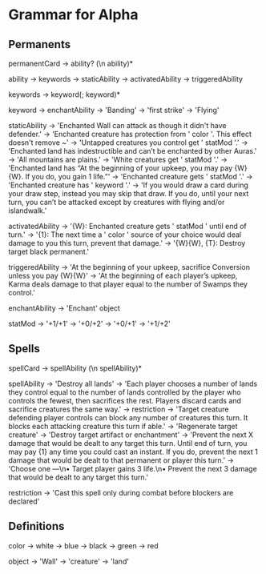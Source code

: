 # Grammar for Alpha

## Permanents
permanentCard -> ability? (\n ability)*

ability -> keywords
        -> staticAbility
        -> activatedAbility
        -> triggeredAbility

keywords -> keyword(; keyword)*

keyword -> enchantAbility
        -> 'Banding'
        -> 'first strike'
        -> 'Flying'

staticAbility -> 'Enchanted Wall can attack as though it didn't have defender.'
              -> 'Enchanted creature has protection from ' color '. This effect doesn't remove ~'
              -> 'Untapped creatures you control get ' statMod '.'
              -> 'Enchanted land has indestructible and can’t be enchanted by other Auras.'
              -> 'All mountains are plains.'
              -> 'White creatures get ' statMod '.'
              -> 'Enchanted land has “At the beginning of your upkeep, you may pay {W}{W}. If you do, you gain 1 life.”'
              -> 'Enchanted creature gets ' statMod '.'
              -> 'Enchanted creature has ' keyword '.'
              -> 'If you would draw a card during your draw step, instead you may skip that draw. If you do, until your next turn, you can’t be attacked except by creatures with flying and/or islandwalk.'

activatedAbility -> '{W}: Enchanted creature gets ' statMod ' until end of turn.'
                 -> '{1}: The next time a ' color ' source of your choice would deal damage to you this turn, prevent that damage.'
                 -> '{W}{W}, {T}: Destroy target black permanent.'

triggeredAbility -> 'At the beginning of your upkeep, sacrifice Conversion unless you pay {W}{W}'
                 -> 'At the beginning of each player’s upkeep, Karma deals damage to that player equal to the number of Swamps they control.'

enchantAbility -> 'Enchant' object

statMod -> '+1/+1'
        -> '+0/+2'
        -> '+0/+1'
        -> '+1/+2'

## Spells

spellCard -> spellAbility (\n spellAbility)*

spellAbility -> 'Destroy all lands'
             -> 'Each player chooses a number of lands they control equal to the number of lands controlled by the player who controls the fewest, then sacrifices the rest. Players discard cards and sacrifice creatures the same way.'
             -> restriction
             -> 'Target creature defending player controls can block any number of creatures this turn. It blocks each attacking creature this turn if able.'
             -> 'Regenerate target creature'
             -> 'Destroy target artifact or enchantment'
             -> 'Prevent the next X damage that would be dealt to any target this turn. Until end of turn, you may pay {1} any time you could cast an instant. If you do, prevent the next 1 damage that would be dealt to that permanent or player this turn.'
             -> 'Choose one —\n• Target player gains 3 life.\n• Prevent the next 3 damage that would be dealt to any target this turn.'

restriction -> 'Cast this spell only during combat before blockers are declared'

## Definitions
color -> white
      -> blue
      -> black
      -> green
      -> red

object -> 'Wall'
       -> 'creature'
       -> 'land'
